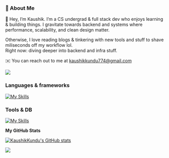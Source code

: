 ### 📌 About Me
👋 Hey, I’m Kaushik.
I’m a CS undergrad & full stack dev who enjoys learning & building things.
I gravitate towards backend and systems where performance, scalability, and clean design matter.


Otherwise, I love reading blogs & tinkering with new tools and stuff to shave miliseconds off my workflow lol.<br>
Right now: diving deeper into backend and infra stuff.

✉️ You can reach out to me at [kaushikkundu774@gmail.com](mailto:kaushikkundu774@gmail.com)

![](https://komarev.com/ghpvc/?username=KaushikKundu)

### Languages & frameworks
[![My Skills](https://skillicons.dev/icons?i=js,ts,react,nodejs,expressjs,tailwind,nextjs)](https://skillicons.dev)

### Tools & DB
[![My Skills](https://skillicons.dev/icons?i=linux,prisma,docker,redis,mongodb,postgresql,git)](https://skillicons.dev)



<b>My GitHub Stats</b>

<a href="http://www.github.com/KaushikKundu"><img src="https://github-readme-stats.vercel.app/api?username=KaushikKundu&show_icons=true&hide=&count_private=true&title_color=14b8a6&text_color=ffffff&icon_color=a855f7&bg_color=000000&hide_border=true&show_icons=true" alt="KaushikKundu's GitHub stats" /></a>

<a href="http://www.github.com/KaushikKundu"><img src="https://github-readme-streak-stats.herokuapp.com/?user=KaushikKundu&stroke=ffffff&background=000000&ring=14b8a6&fire=14b8a6&currStreakNum=ffffff&currStreakLabel=14b8a6&sideNums=ffffff&sideLabels=ffffff&dates=ffffff&hide_border=true" /></a>


